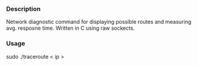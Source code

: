 ### Description
Network diagnostic command for displaying possible routes
and measuring avg. resposne time. Written in C using raw sockects.


### Usage
sudo ./traceroute < ip >